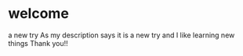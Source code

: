 # welcome
a new try
As my description says it is a new try and I like learning new things
Thank you!!
